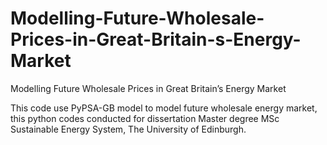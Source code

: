 # Modelling-Future-Wholesale-Prices-in-Great-Britain-s-Energy-Market
Modelling Future Wholesale Prices in Great Britain’s Energy Market

This code use PyPSA-GB model to model future wholesale energy market, this python codes conducted for dissertation Master degree MSc Sustainable Energy System, The University of Edinburgh.
